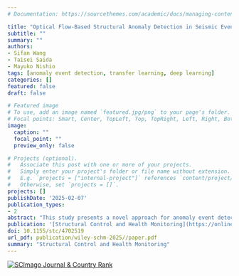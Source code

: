 ```yaml
---
# Documentation: https://sourcethemes.com/academic/docs/managing-content/

title: "Optical Flow-Based Structural Anomaly Detection in Seismic Events From Video Data Combined With Computational Cost Reduction Through Deep Learning"
subtitle: ""
summary: ""
authors:
- Sifan Wang
- Taisei Saida
- Mayuko Nishio
tags: [anomaly event detection, transfer learning, deep learning]
categories: []
featured: false
draft: false

# Featured image
# To use, add an image named `featured.jpg/png` to your page's folder.
# Focal points: Smart, Center, TopLeft, Top, TopRight, Left, Right, BottomLeft, Bottom, BottomRight.
image:
  caption: ""
  focal_point: ""
  preview_only: false

# Projects (optional).
#   Associate this post with one or more of your projects.
#   Simply enter your project's folder or file name without extension.
#   E.g. `projects = ["internal-project"]` references `content/project/deep-learning/index.md`.
#   Otherwise, set `projects = []`.
projects: []
publishDate: '2025-02-07'
publication_types:
- 2
abstract: "This study presents a novel approach for anomaly event detection in large-scale civil structures by integrating transfer learning (TL) techniques with extended node strength network analysis based on video data. By leveraging TL with BEiT + UPerNet pretrained models, the method identifies structural Region-of-Uninterest (RoU), such as windows and doors. Following this identification, the extended node strength network uses rich visual information from the video data, concentrating on structural components to detect disturbances in the nonlinearity vector field within these components. The proposed framework provides a comprehensive solution for anomaly detection, achieving high accuracy and reliability in identifying deviations from normal behavior. The approach was validated through two large-scale structural shaking table tests, which included both pronounced shear cracks and tiny cracks. The detection and quantitative analysis results demonstrated the effectiveness and robustness of the method in detecting varying degrees of anomalies in civil structural components. Additionally, the integration of TL techniques improved computational efficiency by approximately 10%, with a positive correlation observed between this efficiency gain and the proportion of structural RoUs in the video. This study advances anomaly detection in large-scale structures, offering a promising approach to enhancing safety and maintenance practices in critical infrastructure." 
publication: '[Structural Control and Health Monitoring](https://onlinelibrary.wiley.com/journal/schm)'
doi: 10.1155/stc/4702519
url_pdf: publication/wiley-schm-2025//paper.pdf
summary: "Structural Control and Health Monitoring"
---
```

<a href="https://www.scimagojr.com/journalsearch.php?q=12246&amp;tip=sid&amp;exact=no" title="SCImago Journal &amp; Country Rank"><img border="0" src="https://www.scimagojr.com/journal_img.php?id=12246" alt="SCImago Journal &amp; Country Rank"  /></a>

